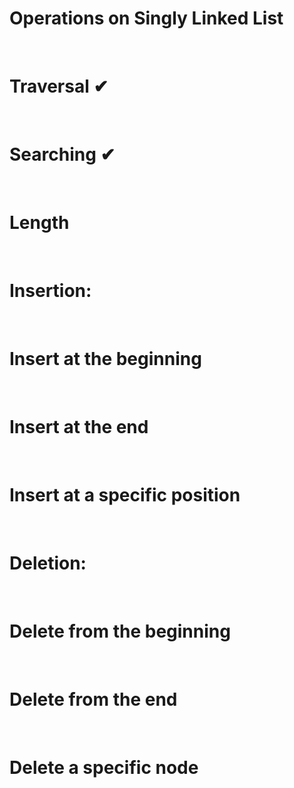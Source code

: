 # Operations on Singly Linked List
<br>

# Traversal ✔

<br>

# Searching ✔
<br>

# Length
<br>

# Insertion:
<br>

# Insert at the beginning
<br>

# Insert at the end
<br>

# Insert at a specific position
<br>

# Deletion:
<br>

# Delete from the beginning
<br>

# Delete from the end
<br>

# Delete a specific node